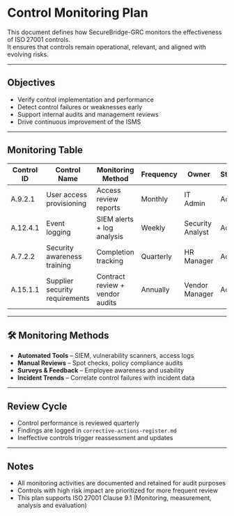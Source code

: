#  Control Monitoring Plan

This document defines how SecureBridge-GRC monitors the effectiveness of ISO 27001 controls.  
It ensures that controls remain operational, relevant, and aligned with evolving risks.

---

##  Objectives

- Verify control implementation and performance
- Detect control failures or weaknesses early
- Support internal audits and management reviews
- Drive continuous improvement of the ISMS

---

##  Monitoring Table

| Control ID | Control Name | Monitoring Method | Frequency | Owner | Status |
|------------|--------------|-------------------|-----------|--------|--------|
| A.9.2.1 | User access provisioning | Access review reports | Monthly | IT Admin | Active |
| A.12.4.1 | Event logging | SIEM alerts + log analysis | Weekly | Security Analyst | Active |
| A.7.2.2 | Security awareness training | Completion tracking | Quarterly | HR Manager | Active |
| A.15.1.1 | Supplier security requirements | Contract review + vendor audits | Annually | Vendor Manager | Active |

---

## 🛠️ Monitoring Methods

- **Automated Tools** – SIEM, vulnerability scanners, access logs
- **Manual Reviews** – Spot checks, policy compliance audits
- **Surveys & Feedback** – Employee awareness and usability
- **Incident Trends** – Correlate control failures with incident data

---

##  Review Cycle

- Control performance is reviewed quarterly
- Findings are logged in `corrective-actions-register.md`
- Ineffective controls trigger reassessment and updates

---

##  Notes

- All monitoring activities are documented and retained for audit purposes
- Controls with high risk impact are prioritized for more frequent review
- This plan supports ISO 27001 Clause 9.1 (Monitoring, measurement, analysis and evaluation)

